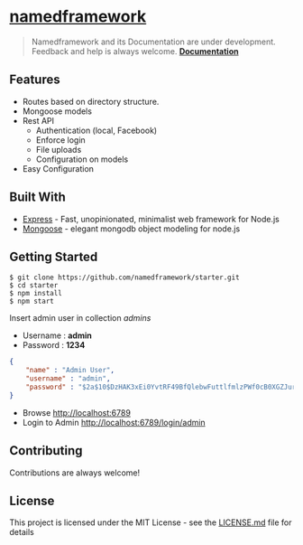# [namedframework](https://www.namedframework.com)
> Namedframework and its Documentation are under development. Feedback and help is always welcome. **[Documentation](http://docs.namedframework.com/)**

## Features

* Routes based on directory structure.
* Mongoose models
* Rest API
  * Authentication (local, Facebook)
  * Enforce login
  * File uploads
  * Configuration on models
* Easy Configuration


## Built With
* [Express](http://expressjs.com/) - Fast, unopinionated, minimalist web framework for Node.js
* [Mongoose](http://mongoosejs.com/) - elegant mongodb object modeling for node.js

## Getting Started
```
$ git clone https://github.com/namedframework/starter.git
$ cd starter
$ npm install
$ npm start
```

Insert admin user in collection _admins_

* Username : **admin**
* Password : **1234**

```json
{
    "name" : "Admin User",
    "username" : "admin",
    "password" : "$2a$10$DzHAK3xEi0YvtRF49BfQlebwFuttlfmlzPWf0cB0XGZJurRGcBJKm"
}
```

* Browse [http://localhost:6789](http://localhost:6789)
* Login to Admin [http://localhost:6789/login/admin](http://localhost:6789/login/admin)


## Contributing
Contributions are always welcome!

## License

This project is licensed under the MIT License - see the [LICENSE.md](LICENSE.md) file for details
